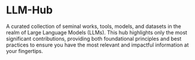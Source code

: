 # LLM-Hub
 A curated collection of seminal works, tools, models, and datasets in the realm of Large Language Models (LLMs). This hub highlights only the most significant contributions, providing both foundational principles and best practices to ensure you have the most relevant and impactful information at your fingertips.
